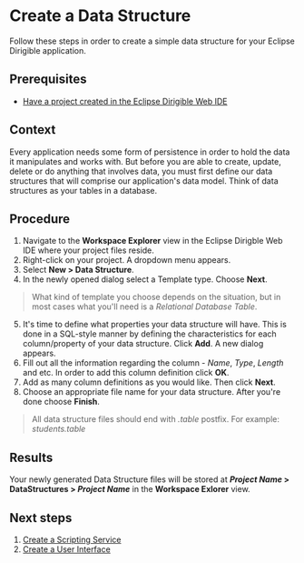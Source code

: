 # Create a Data Structure

Follow these steps in order to create a simple data structure for your Eclipse Dirigible application.

## Prerequisites

* [Have a project created in the Eclipse Dirigible Web IDE][3]

## Context

Every application needs some form of persistence in order to hold the data it manipulates and works with. But before you are able to create, update, delete or do anything that involves data, you must first define our data structures that will comprise our application's data model. Think of data structures as your tables in a database.

## Procedure

1. Navigate to the **Workspace Explorer** view in the Eclipse Dirigble Web IDE where your project files reside.
2. Right-click on your project. A dropdown menu appears.
3. Select **New > Data Structure**.
4. In the newly opened dialog select a Template type. Choose **Next**.

  > What kind of template you choose depends on the situation, but in most cases what you'll need is a *Relational Database Table*.

5. It's time to define what properties your data structure will have. This is done in a SQL-style manner by defining the characteristics for each column/property of your data structure. Click **Add**. A new dialog appears.
6. Fill out all the information regarding the column - *Name*, *Type*, *Length* and etc. In order to add this column definition click **OK**.
7. Add as many column definitions as you would like. Then click **Next**.
8. Choose an appropriate file name for your data structure. After you're done choose **Finish**.

  > All data structure files should end with *.table* postfix. For example: *students.table*

## Results

Your newly generated Data Structure files will be stored at <b>*Project Name* > DataStructures > *Project Name*</b> in the **Workspace Exlorer** view.

## Next steps

1. [Create a Scripting Service][1]
2. [Create a User Interface][2]

[1]: https://github.com/dirigiblelabs/curriculum/tree/master/NikolayMateev/WrittenDocumentation/Dirigible-Basics/ScriptingServices.md
[2]: https://github.com/dirigiblelabs/curriculum/tree/master/NikolayMateev/WrittenDocumentation/Dirigible-Basics/UserInterfaces.md
[3]: https://github.com/dirigiblelabs/curriculum/tree/master/NikolayMateev/WrittenDocumentation/Dirigible-Basics/ProjectCreation.md
